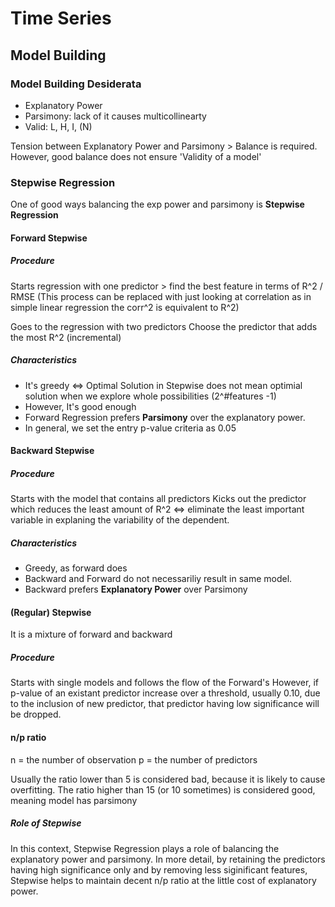 # Time Series

## Model Building

### Model Building Desiderata
- Explanatory Power
- Parsimony: lack of it causes multicollinearty
- Valid: L, H, I, (N)

Tension between Explanatory Power and Parsimony > Balance is required. 
However, good balance does not ensure 'Validity of a model'


### Stepwise Regression
One of good ways balancing the exp power and parsimony is **Stepwise Regression**

#### Forward Stepwise
##### Procedure
Starts regression with one predictor > find the best feature in terms of R^2 / RMSE
(This process can be replaced with just looking at correlation as in simple linear regression the corr^2 is equivalent to R^2)

Goes to the regression with two predictors
Choose the predictor that adds the most R^2 (incremental)

##### Characteristics
 - It's greedy <=> Optimal Solution in Stepwise does not mean optimial solution when we explore whole possibilities (2^#features -1)
 - However, It's good enough
 - Forward Regression prefers **Parsimony** over the explanatory power. 
 - In general, we set the entry p-value criteria as 0.05


#### Backward Stepwise
##### Procedure
Starts with the model that contains all predictors
Kicks out the predictor which reduces the least amount of R^2 
<=> eliminate the least important variable in explaning the variability of the dependent.

##### Characteristics
 - Greedy, as forward does
 - Backward and Forward do not necessariliy result in same model. 
 - Backward prefers **Explanatory Power** over Parsimony

#### (Regular) Stepwise
It is a mixture of forward and backward

##### Procedure
Starts with single models and follows the flow of the Forward's 
However, if p-value of an existant predictor increase over a threshold, usually 0.10, due to the inclusion of new predictor, 
that predictor having low significance will be dropped. 


#### n/p ratio
n = the number of observation
p = the number of predictors 

Usually the ratio lower than 5 is considered bad, because it is likely to cause overfitting.
The ratio higher than 15 (or 10 sometimes) is considered good, meaning model has parsimony

##### Role of Stepwise
In this context, Stepwise Regression plays a role of balancing the explanatory power and parsimony. 
In more detail, by retaining the predictors having high significance only and by removing less siginificant features, 
Stepwise helps to maintain decent n/p ratio at the little cost of explanatory power. 
